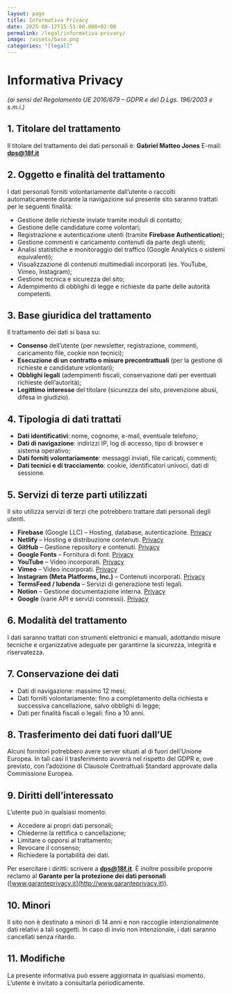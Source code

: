 ```yaml
---
layout: page
title: Informativa Privacy
date: 2025-08-12T15:53:00.000+02:00
permalink: /legal/informativa-privacy/
image: /assets/base.png
categories: "[legal]"
---
```

# **Informativa Privacy**

*(ai sensi del Regolamento UE 2016/679 – GDPR e del D.Lgs. 196/2003 e s.m.i.)*

## 1. Titolare del trattamento

Il titolare del trattamento dei dati personali è:
**Gabriel Matteo Jones**
E-mail: **[dps@18f.it](mailto:dps@18f.it)**

## 2. Oggetto e finalità del trattamento

I dati personali forniti volontariamente dall’utente o raccolti automaticamente durante la navigazione sul presente sito saranno trattati per le seguenti finalità:

* Gestione delle richieste inviate tramite moduli di contatto;
* Gestione delle candidature come volontari;
* Registrazione e autenticazione utenti (tramite **Firebase Authentication**);
* Gestione commenti e caricamento contenuti da parte degli utenti;
* Analisi statistiche e monitoraggio del traffico (Google Analytics o sistemi equivalenti);
* Visualizzazione di contenuti multimediali incorporati (es. YouTube, Vimeo, Instagram);
* Gestione tecnica e sicurezza del sito;
* Adempimento di obblighi di legge e richieste da parte delle autorità competenti.

## 3. Base giuridica del trattamento

Il trattamento dei dati si basa su:

* **Consenso** dell’utente (per newsletter, registrazione, commenti, caricamento file, cookie non tecnici);
* **Esecuzione di un contratto o misure precontrattuali** (per la gestione di richieste e candidature volontari);
* **Obblighi legali** (adempimenti fiscali, conservazione dati per eventuali richieste dell’autorità);
* **Legittimo interesse** del titolare (sicurezza del sito, prevenzione abusi, difesa in giudizio).

## 4. Tipologia di dati trattati

* **Dati identificativi**: nome, cognome, e-mail, eventuale telefono;
* **Dati di navigazione**: indirizzi IP, log di accesso, tipo di browser e sistema operativo;
* **Dati forniti volontariamente**: messaggi inviati, file caricati, commenti;
* **Dati tecnici e di tracciamento**: cookie, identificatori univoci, dati di sessione.

## 5. Servizi di terze parti utilizzati

Il sito utilizza servizi di terzi che potrebbero trattare dati personali degli utenti.

* **Firebase** (Google LLC) – Hosting, database, autenticazione. [Privacy](https://firebase.google.com/support/privacy)
* **Netlify** – Hosting e distribuzione contenuti. [Privacy](https://www.netlify.com/privacy/)
* **GitHub** – Gestione repository e contenuti. [Privacy](https://docs.github.com/en/site-policy/privacy-policies/github-privacy-statement)
* **Google Fonts** – Fornitura di font. [Privacy](https://policies.google.com/privacy)
* **YouTube** – Video incorporati. [Privacy](https://policies.google.com/privacy)
* **Vimeo** – Video incorporati. [Privacy](https://vimeo.com/privacy)
* **Instagram (Meta Platforms, Inc.)** – Contenuti incorporati. [Privacy](https://privacycenter.instagram.com/policy/)
* **TermsFeed / Iubenda** – Servizi di generazione testi legali.
* **Notion** – Gestione documentazione interna. [Privacy](https://www.notion.so/Privacy-Policy-346e9d398ec34864b3e2af2a42f4f7b8)
* **Google** (varie API e servizi connessi). [Privacy](https://policies.google.com/privacy)

## 6. Modalità del trattamento

I dati saranno trattati con strumenti elettronici e manuali, adottando misure tecniche e organizzative adeguate per garantirne la sicurezza, integrità e riservatezza.

## 7. Conservazione dei dati

* Dati di navigazione: massimo 12 mesi;
* Dati forniti volontariamente: fino a completamento della richiesta e successiva cancellazione, salvo obblighi di legge;
* Dati per finalità fiscali o legali: fino a 10 anni.

## 8. Trasferimento dei dati fuori dall’UE

Alcuni fornitori potrebbero avere server situati al di fuori dell’Unione Europea. In tali casi il trasferimento avverrà nel rispetto del GDPR e, ove previsto, con l’adozione di Clausole Contrattuali Standard approvate dalla Commissione Europea.

## 9. Diritti dell’interessato

L’utente può in qualsiasi momento:

* Accedere ai propri dati personali;
* Chiederne la rettifica o cancellazione;
* Limitare o opporsi al trattamento;
* Revocare il consenso;
* Richiedere la portabilità dei dati.

Per esercitare i diritti: scrivere a **[dps@18f.it](mailto:dps@18f.it)**.
È inoltre possibile proporre reclamo al **Garante per la protezione dei dati personali** ([www.garanteprivacy.it](http://www.garanteprivacy.it)).

## 10. Minori

Il sito non è destinato a minori di 14 anni e non raccoglie intenzionalmente dati relativi a tali soggetti. In caso di invio non intenzionale, i dati saranno cancellati senza ritardo.

## 11. Modifiche

La presente informativa può essere aggiornata in qualsiasi momento. L’utente è invitato a consultarla periodicamente.
